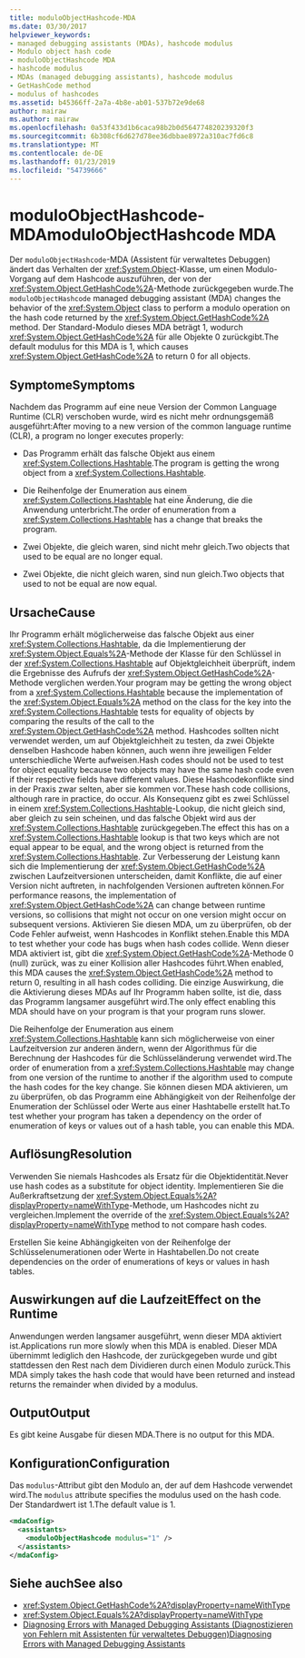 ```yaml
---
title: moduloObjectHashcode-MDA
ms.date: 03/30/2017
helpviewer_keywords:
- managed debugging assistants (MDAs), hashcode modulus
- Modulo object hash code
- moduloObjectHashcode MDA
- hashcode modulus
- MDAs (managed debugging assistants), hashcode modulus
- GetHashCode method
- modulus of hashcodes
ms.assetid: b45366ff-2a7a-4b8e-ab01-537b72e9de68
author: mairaw
ms.author: mairaw
ms.openlocfilehash: 0a53f433d1b6caca98b2b0d564774820239320f3
ms.sourcegitcommit: 6b308cf6d627d78ee36dbbae8972a310ac7fd6c8
ms.translationtype: MT
ms.contentlocale: de-DE
ms.lasthandoff: 01/23/2019
ms.locfileid: "54739666"
---
```

# <a name="moduloobjecthashcode-mda"></a><span data-ttu-id="85b03-102">moduloObjectHashcode-MDA</span><span class="sxs-lookup"><span data-stu-id="85b03-102">moduloObjectHashcode MDA</span></span>
<span data-ttu-id="85b03-103">Der `moduloObjectHashcode`-MDA (Assistent für verwaltetes Debuggen) ändert das Verhalten der <xref:System.Object>-Klasse, um einen Modulo-Vorgang auf dem Hashcode auszuführen, der von der <xref:System.Object.GetHashCode%2A>-Methode zurückgegeben wurde.</span><span class="sxs-lookup"><span data-stu-id="85b03-103">The `moduloObjectHashcode` managed debugging assistant (MDA) changes the behavior of the <xref:System.Object> class to perform a modulo operation on the hash code returned by the <xref:System.Object.GetHashCode%2A> method.</span></span> <span data-ttu-id="85b03-104">Der Standard-Modulo dieses MDA beträgt 1, wodurch <xref:System.Object.GetHashCode%2A> für alle Objekte 0 zurückgibt.</span><span class="sxs-lookup"><span data-stu-id="85b03-104">The default modulus for this MDA is 1, which causes <xref:System.Object.GetHashCode%2A> to return 0 for all objects.</span></span>  
  
## <a name="symptoms"></a><span data-ttu-id="85b03-105">Symptome</span><span class="sxs-lookup"><span data-stu-id="85b03-105">Symptoms</span></span>  
 <span data-ttu-id="85b03-106">Nachdem das Programm auf eine neue Version der Common Language Runtime (CLR) verschoben wurde, wird es nicht mehr ordnungsgemäß ausgeführt:</span><span class="sxs-lookup"><span data-stu-id="85b03-106">After moving to a new version of the common language runtime (CLR), a program no longer executes properly:</span></span>  
  
-   <span data-ttu-id="85b03-107">Das Programm erhält das falsche Objekt aus einem <xref:System.Collections.Hashtable>.</span><span class="sxs-lookup"><span data-stu-id="85b03-107">The program is getting the wrong object from a <xref:System.Collections.Hashtable>.</span></span>  
  
-   <span data-ttu-id="85b03-108">Die Reihenfolge der Enumeration aus einem <xref:System.Collections.Hashtable> hat eine Änderung, die die Anwendung unterbricht.</span><span class="sxs-lookup"><span data-stu-id="85b03-108">The order of enumeration from a <xref:System.Collections.Hashtable> has a change that breaks the program.</span></span>  
  
-   <span data-ttu-id="85b03-109">Zwei Objekte, die gleich waren, sind nicht mehr gleich.</span><span class="sxs-lookup"><span data-stu-id="85b03-109">Two objects that used to be equal are no longer equal.</span></span>  
  
-   <span data-ttu-id="85b03-110">Zwei Objekte, die nicht gleich waren, sind nun gleich.</span><span class="sxs-lookup"><span data-stu-id="85b03-110">Two objects that used to not be equal are now equal.</span></span>  
  
## <a name="cause"></a><span data-ttu-id="85b03-111">Ursache</span><span class="sxs-lookup"><span data-stu-id="85b03-111">Cause</span></span>  
 <span data-ttu-id="85b03-112">Ihr Programm erhält möglicherweise das falsche Objekt aus einer <xref:System.Collections.Hashtable>, da die Implementierung der <xref:System.Object.Equals%2A>-Methode der Klasse für den Schlüssel in der <xref:System.Collections.Hashtable> auf Objektgleichheit überprüft, indem die Ergebnisse des Aufrufs der <xref:System.Object.GetHashCode%2A>-Methode verglichen werden.</span><span class="sxs-lookup"><span data-stu-id="85b03-112">Your program may be getting the wrong object from a <xref:System.Collections.Hashtable> because the implementation of the <xref:System.Object.Equals%2A> method on the class for the key into the <xref:System.Collections.Hashtable> tests for equality of objects by comparing the results of the call to the <xref:System.Object.GetHashCode%2A> method.</span></span> <span data-ttu-id="85b03-113">Hashcodes sollten nicht verwendet werden, um auf Objektgleichheit zu testen, da zwei Objekte denselben Hashcode haben können, auch wenn ihre jeweiligen Felder unterschiedliche Werte aufweisen.</span><span class="sxs-lookup"><span data-stu-id="85b03-113">Hash codes should not be used to test for object equality because two objects may have the same hash code even if their respective fields have different values.</span></span> <span data-ttu-id="85b03-114">Diese Hashcodekonflikte sind in der Praxis zwar selten, aber sie kommen vor.</span><span class="sxs-lookup"><span data-stu-id="85b03-114">These hash code collisions, although rare in practice, do occur.</span></span> <span data-ttu-id="85b03-115">Als Konsequenz gibt es zwei Schlüssel in einem <xref:System.Collections.Hashtable>-Lookup, die nicht gleich sind, aber gleich zu sein scheinen, und das falsche Objekt wird aus der <xref:System.Collections.Hashtable> zurückgegeben.</span><span class="sxs-lookup"><span data-stu-id="85b03-115">The effect this has on a <xref:System.Collections.Hashtable> lookup is that two keys which are not equal appear to be equal, and the wrong object is returned from the <xref:System.Collections.Hashtable>.</span></span> <span data-ttu-id="85b03-116">Zur Verbesserung der Leistung kann sich die Implementierung der <xref:System.Object.GetHashCode%2A> zwischen Laufzeitversionen unterscheiden, damit Konflikte, die auf einer Version nicht auftreten, in nachfolgenden Versionen auftreten können.</span><span class="sxs-lookup"><span data-stu-id="85b03-116">For performance reasons, the implementation of <xref:System.Object.GetHashCode%2A> can change between runtime versions, so collisions that might not occur on one version might occur on subsequent versions.</span></span> <span data-ttu-id="85b03-117">Aktivieren Sie diesen MDA, um zu überprüfen, ob der Code Fehler aufweist, wenn Hashcodes in Konflikt stehen.</span><span class="sxs-lookup"><span data-stu-id="85b03-117">Enable this MDA to test whether your code has bugs when hash codes collide.</span></span> <span data-ttu-id="85b03-118">Wenn dieser MDA aktiviert ist, gibt die <xref:System.Object.GetHashCode%2A>-Methode 0 (null) zurück, was zu einer Kollision aller Hashcodes führt.</span><span class="sxs-lookup"><span data-stu-id="85b03-118">When enabled, this MDA causes the <xref:System.Object.GetHashCode%2A> method to return 0, resulting in all hash codes colliding.</span></span> <span data-ttu-id="85b03-119">Die einzige Auswirkung, die die Aktivierung dieses MDAs auf Ihr Programm haben sollte, ist die, dass das Programm langsamer ausgeführt wird.</span><span class="sxs-lookup"><span data-stu-id="85b03-119">The only effect enabling this MDA should have on your program is that your program runs slower.</span></span>  
  
 <span data-ttu-id="85b03-120">Die Reihenfolge der Enumeration aus einem <xref:System.Collections.Hashtable> kann sich möglicherweise von einer Laufzeitversion zur anderen ändern, wenn der Algorithmus für die Berechnung der Hashcodes für die Schlüsseländerung verwendet wird.</span><span class="sxs-lookup"><span data-stu-id="85b03-120">The order of enumeration from a <xref:System.Collections.Hashtable> may change from one version of the runtime to another if the algorithm used to compute the hash codes for the key change.</span></span> <span data-ttu-id="85b03-121">Sie können diesen MDA aktivieren, um zu überprüfen, ob das Programm eine Abhängigkeit von der Reihenfolge der Enumeration der Schlüssel oder Werte aus einer Hashtabelle erstellt hat.</span><span class="sxs-lookup"><span data-stu-id="85b03-121">To test whether your program has taken a dependency on the order of enumeration of keys or values out of a hash table, you can enable this MDA.</span></span>  
  
## <a name="resolution"></a><span data-ttu-id="85b03-122">Auflösung</span><span class="sxs-lookup"><span data-stu-id="85b03-122">Resolution</span></span>  
 <span data-ttu-id="85b03-123">Verwenden Sie niemals Hashcodes als Ersatz für die Objektidentität.</span><span class="sxs-lookup"><span data-stu-id="85b03-123">Never use hash codes as a substitute for object identity.</span></span> <span data-ttu-id="85b03-124">Implementieren Sie die Außerkraftsetzung der <xref:System.Object.Equals%2A?displayProperty=nameWithType>-Methode, um Hashcodes nicht zu vergleichen.</span><span class="sxs-lookup"><span data-stu-id="85b03-124">Implement the override of the <xref:System.Object.Equals%2A?displayProperty=nameWithType> method to not compare hash codes.</span></span>  
  
 <span data-ttu-id="85b03-125">Erstellen Sie keine Abhängigkeiten von der Reihenfolge der Schlüsselenumerationen oder Werte in Hashtabellen.</span><span class="sxs-lookup"><span data-stu-id="85b03-125">Do not create dependencies on the order of enumerations of keys or values in hash tables.</span></span>  
  
## <a name="effect-on-the-runtime"></a><span data-ttu-id="85b03-126">Auswirkungen auf die Laufzeit</span><span class="sxs-lookup"><span data-stu-id="85b03-126">Effect on the Runtime</span></span>  
 <span data-ttu-id="85b03-127">Anwendungen werden langsamer ausgeführt, wenn dieser MDA aktiviert ist.</span><span class="sxs-lookup"><span data-stu-id="85b03-127">Applications run more slowly when this MDA is enabled.</span></span> <span data-ttu-id="85b03-128">Dieser MDA übernimmt lediglich den Hashcode, der zurückgegeben wurde und gibt stattdessen den Rest nach dem Dividieren durch einen Modulo zurück.</span><span class="sxs-lookup"><span data-stu-id="85b03-128">This MDA simply takes the hash code that would have been returned and instead returns the remainder when divided by a modulus.</span></span>  
  
## <a name="output"></a><span data-ttu-id="85b03-129">Output</span><span class="sxs-lookup"><span data-stu-id="85b03-129">Output</span></span>  
 <span data-ttu-id="85b03-130">Es gibt keine Ausgabe für diesen MDA.</span><span class="sxs-lookup"><span data-stu-id="85b03-130">There is no output for this MDA.</span></span>  
  
## <a name="configuration"></a><span data-ttu-id="85b03-131">Konfiguration</span><span class="sxs-lookup"><span data-stu-id="85b03-131">Configuration</span></span>  
 <span data-ttu-id="85b03-132">Das `modulus`-Attribut gibt den Modulo an, der auf dem Hashcode verwendet wird.</span><span class="sxs-lookup"><span data-stu-id="85b03-132">The `modulus` attribute specifies the modulus used on the hash code.</span></span> <span data-ttu-id="85b03-133">Der Standardwert ist 1.</span><span class="sxs-lookup"><span data-stu-id="85b03-133">The default value is 1.</span></span>  
  
```xml  
<mdaConfig>  
  <assistants>  
    <moduloObjectHashcode modulus="1" />  
  </assistants>  
</mdaConfig>  
```  
  
## <a name="see-also"></a><span data-ttu-id="85b03-134">Siehe auch</span><span class="sxs-lookup"><span data-stu-id="85b03-134">See also</span></span>
- <xref:System.Object.GetHashCode%2A?displayProperty=nameWithType>
- <xref:System.Object.Equals%2A?displayProperty=nameWithType>
- [<span data-ttu-id="85b03-135">Diagnosing Errors with Managed Debugging Assistants (Diagnostizieren von Fehlern mit Assistenten für verwaltetes Debuggen)</span><span class="sxs-lookup"><span data-stu-id="85b03-135">Diagnosing Errors with Managed Debugging Assistants</span></span>](../../../docs/framework/debug-trace-profile/diagnosing-errors-with-managed-debugging-assistants.md)
